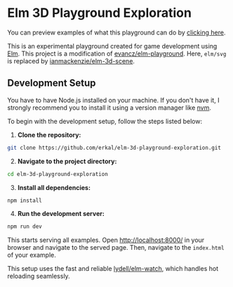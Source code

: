 # Elm 3D Playground Exploration

You can preview examples of what this playground can do
by [clicking here](https://erkal.github.io/elm-3d-playground-exploration/WebPage/index.html).

This is an experimental playground created for game development
using [Elm](https://elm-lang.org/). This project is a modification
of [evancz/elm-playground](https://package.elm-lang.org/packages/evancz/elm-playground/latest/). Here, `elm/svg` is
replaced by [ianmackenzie/elm-3d-scene](https://package.elm-lang.org/packages/ianmackenzie/elm-3d-scene/latest/).

## Development Setup

You have to have Node.js installed on your machine.
If you don't have it, I strongly recommend you to install it using a version manager like [nvm](https://github.com/nvm-sh/nvm).

To begin with the development setup, follow the steps listed below:

1. **Clone the repository:**

```bash
git clone https://github.com/erkal/elm-3d-playground-exploration.git
```

2. **Navigate to the project directory:**

```bash
cd elm-3d-playground-exploration
```

3. **Install all dependencies:**

```bash
npm install
```

4. **Run the development server:**

```bash
npm run dev
```

This starts serving all examples. Open [http://localhost:8000/](http://localhost:8000/) in your browser and navigate to the served page.
Then, navigate to the `index.html` of your example.

This setup uses the fast and reliable [lydell/elm-watch](https://github.com/lydell/elm-watch), which handles hot
reloading seamlessly.
